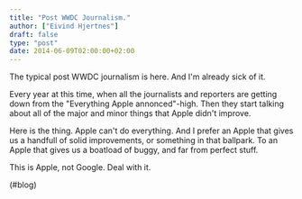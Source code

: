 ```yaml
---
title: "Post WWDC Journalism."
author: ["Eivind Hjertnes"]
draft: false
type: "post"
date: 2014-06-09T02:00:00+02:00
---
```


The typical post WWDC journalism is here. And I'm already sick of it.

Every year at this time, when all the journalists and reporters are
getting down from the "Everything Apple annonced"-high. Then they start
talking about all of the major and minor things that Apple didn't
improve.

Here is the thing. Apple can't do everything. And I prefer an Apple that
gives us a handfull of solid improvements, or something in that
ballpark. To an Apple that gives us a boatload of buggy, and far from
perfect stuff.

This is Apple, not Google. Deal with it.

(#blog)
